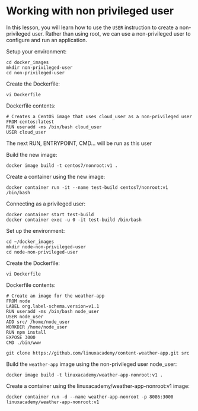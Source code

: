 # Working with non privileged user

In this lesson, you will learn how to use the `USER` instruction to create a non-privileged user. Rather than using root, we can use a non-privileged user to configure and run an application.

Setup your environment:
```
cd docker_images
mkdir non-privileged-user
cd non-privileged-user
```

Create the Dockerfile:
```
vi Dockerfile
```

Dockerfile contents:
```
# Creates a CentOS image that uses cloud_user as a non-privileged user
FROM centos:latest
RUN useradd -ms /bin/bash cloud_user
USER cloud_user
```
The next RUN, ENTRYPOINT, CMD... will be run as this user

Build the new image:
```
docker image build -t centos7/nonroot:v1 .
```

Create a container using the new image:
```
docker container run -it --name test-build centos7/nonroot:v1 /bin/bash
```

Connecting as a privileged user:
```
docker container start test-build
docker container exec -u 0 -it test-build /bin/bash
```

Set up the environment:
```
cd ~/docker_images
mkdir node-non-privileged-user
cd node-non-privileged-user
```

Create the Dockerfile:
```
vi Dockerfile
```

Dockerfile contents:
```
# Create an image for the weather-app
FROM node
LABEL org.label-schema.version=v1.1
RUN useradd -ms /bin/bash node_user
USER node_user
ADD src/ /home/node_user
WORKDIR /home/node_user
RUN npm install
EXPOSE 3000
CMD ./bin/www
```
```
git clone https://github.com/linuxacademy/content-weather-app.git src
```

Build the `weather-app` image using the non-privileged user node_user:
```
docker image build -t linuxacademy/weather-app-nonroot:v1 .
```

Create a container using the linuxacademy/weather-app-nonroot:v1 image:
```
docker container run -d --name weather-app-nonroot -p 8086:3000 linuxacademy/weather-app-nonroot:v1
```